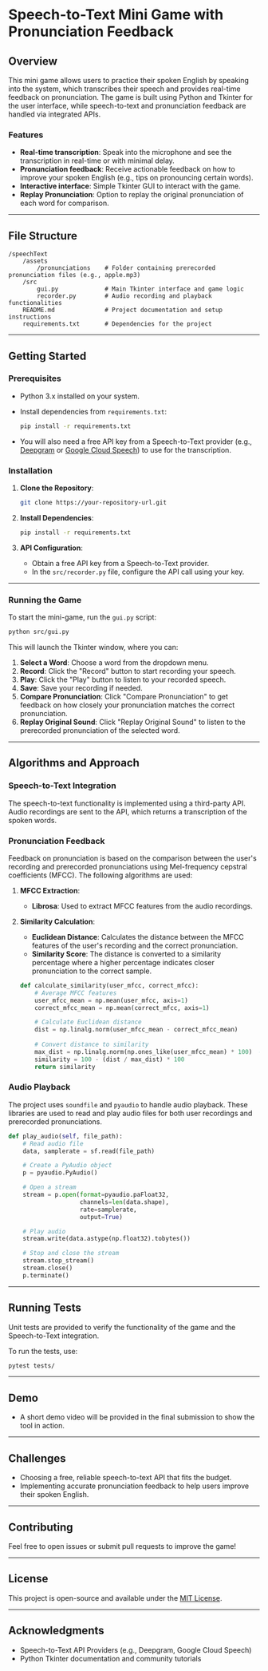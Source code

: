 
# Speech-to-Text Mini Game with Pronunciation Feedback

## Overview

This mini game allows users to practice their spoken English by speaking into the system, which transcribes their speech and provides real-time feedback on pronunciation. The game is built using Python and Tkinter for the user interface, while speech-to-text and pronunciation feedback are handled via integrated APIs.

### Features
- **Real-time transcription**: Speak into the microphone and see the transcription in real-time or with minimal delay.
- **Pronunciation feedback**: Receive actionable feedback on how to improve your spoken English (e.g., tips on pronouncing certain words).
- **Interactive interface**: Simple Tkinter GUI to interact with the game.
- **Replay Pronunciation**: Option to replay the original pronunciation of each word for comparison.

---

## File Structure

```
/speechText
    /assets
        /pronunciations    # Folder containing prerecorded pronunciation files (e.g., apple.mp3)
    /src
        gui.py             # Main Tkinter interface and game logic
        recorder.py        # Audio recording and playback functionalities
    README.md              # Project documentation and setup instructions
    requirements.txt       # Dependencies for the project
```

---

## Getting Started

### Prerequisites
- Python 3.x installed on your system.
- Install dependencies from `requirements.txt`:
    ```bash
    pip install -r requirements.txt
    ```

- You will also need a free API key from a Speech-to-Text provider (e.g., [Deepgram](https://deepgram.com/) or [Google Cloud Speech](https://cloud.google.com/speech-to-text)) to use for the transcription.

### Installation

1. **Clone the Repository**:
   ```bash
   git clone https://your-repository-url.git
   ```

2. **Install Dependencies**:
   ```bash
   pip install -r requirements.txt
   ```

3. **API Configuration**:
   - Obtain a free API key from a Speech-to-Text provider.
   - In the `src/recorder.py` file, configure the API call using your key.

---

### Running the Game

To start the mini-game, run the `gui.py` script:

```bash
python src/gui.py
```

This will launch the Tkinter window, where you can:
1. **Select a Word**: Choose a word from the dropdown menu.
2. **Record**: Click the "Record" button to start recording your speech.
3. **Play**: Click the "Play" button to listen to your recorded speech.
4. **Save**: Save your recording if needed.
5. **Compare Pronunciation**: Click "Compare Pronunciation" to get feedback on how closely your pronunciation matches the correct pronunciation.
6. **Replay Original Sound**: Click "Replay Original Sound" to listen to the prerecorded pronunciation of the selected word.

---

## Algorithms and Approach

### Speech-to-Text Integration
The speech-to-text functionality is implemented using a third-party API. Audio recordings are sent to the API, which returns a transcription of the spoken words.

### Pronunciation Feedback
Feedback on pronunciation is based on the comparison between the user's recording and prerecorded pronunciations using Mel-frequency cepstral coefficients (MFCC). The following algorithms are used:

1. **MFCC Extraction**:
   - **Librosa**: Used to extract MFCC features from the audio recordings.

2. **Similarity Calculation**:
   - **Euclidean Distance**: Calculates the distance between the MFCC features of the user's recording and the correct pronunciation.
   - **Similarity Score**: The distance is converted to a similarity percentage where a higher percentage indicates closer pronunciation to the correct sample.

   ```python
   def calculate_similarity(user_mfcc, correct_mfcc):
       # Average MFCC features
       user_mfcc_mean = np.mean(user_mfcc, axis=1)
       correct_mfcc_mean = np.mean(correct_mfcc, axis=1)

       # Calculate Euclidean distance
       dist = np.linalg.norm(user_mfcc_mean - correct_mfcc_mean)
       
       # Convert distance to similarity
       max_dist = np.linalg.norm(np.ones_like(user_mfcc_mean) * 100)  # Define max distance
       similarity = 100 - (dist / max_dist) * 100
       return similarity
   ```

### Audio Playback
The project uses `soundfile` and `pyaudio` to handle audio playback. These libraries are used to read and play audio files for both user recordings and prerecorded pronunciations.

```python
def play_audio(self, file_path):
    # Read audio file
    data, samplerate = sf.read(file_path)

    # Create a PyAudio object
    p = pyaudio.PyAudio()

    # Open a stream
    stream = p.open(format=pyaudio.paFloat32,
                    channels=len(data.shape),
                    rate=samplerate,
                    output=True)

    # Play audio
    stream.write(data.astype(np.float32).tobytes())

    # Stop and close the stream
    stream.stop_stream()
    stream.close()
    p.terminate()
```

---

## Running Tests

Unit tests are provided to verify the functionality of the game and the Speech-to-Text integration.

To run the tests, use:
```bash
pytest tests/
```

---

## Demo

- A short demo video will be provided in the final submission to show the tool in action.

---

## Challenges

- Choosing a free, reliable speech-to-text API that fits the budget.
- Implementing accurate pronunciation feedback to help users improve their spoken English.

---

## Contributing

Feel free to open issues or submit pull requests to improve the game!

---

## License

This project is open-source and available under the [MIT License](LICENSE).

---

## Acknowledgments

- Speech-to-Text API Providers (e.g., Deepgram, Google Cloud Speech)
- Python Tkinter documentation and community tutorials

